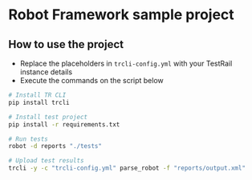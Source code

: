# Robot Framework sample project

## How to use the project

- Replace the placeholders in `trcli-config.yml` with your TestRail instance details
- Execute the commands on the script below

```sh
# Install TR CLI
pip install trcli

# Install test project
pip install -r requirements.txt

# Run tests
robot -d reports "./tests"

# Upload test results
trcli -y -c "trcli-config.yml" parse_robot -f "reports/output.xml"
```
